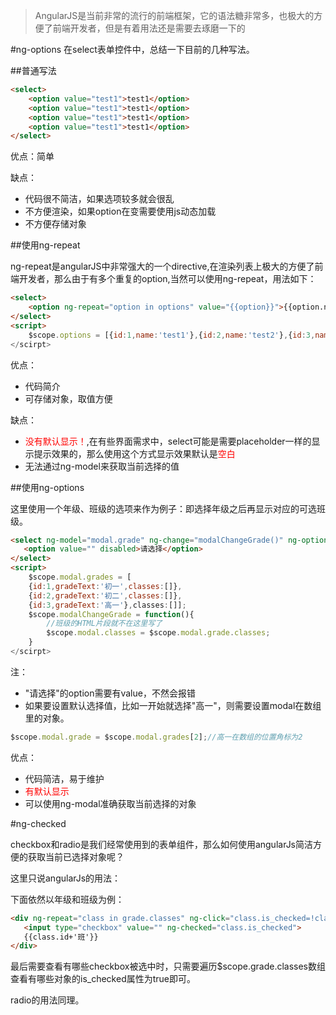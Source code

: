 > AngularJS是当前非常的流行的前端框架，它的语法糖非常多，也极大的方便了前端开发者，但是有着用法还是需要去琢磨一下的


#ng-options
在select表单控件中，总结一下目前的几种写法。

##普通写法

```html
<select>
	<option value="test1">test1</option>
	<option value="test1">test1</option>
	<option value="test1">test1</option>
	<option value="test1">test1</option>
</select>
```
优点：简单

缺点：

- 代码很不简洁，如果选项较多就会很乱
- 不方便渲染，如果option在变需要使用js动态加载
- 不方便存储对象

##使用ng-repeat

ng-repeat是angularJS中非常强大的一个directive,在渲染列表上极大的方便了前端开发者，那么由于有多个重复的option,当然可以使用ng-repeat，用法如下：

```html
<select>
	<option ng-repeat="option in options" value="{{option}}">{{option.name}}</option>
</select>
<script>
	$scope.options = [{id:1,name:'test1'},{id:2,name:'test2'},{id:3,name:'test3'}];
</scirpt>
```

优点：

- 代码简介
- 可存储对象，取值方便

缺点：

- <font color=red>没有默认显示！</font>,在有些界面需求中，select可能是需要placeholder一样的显示提示效果的，那么使用这个方式显示效果默认是<font color=red>空白</font>
- 无法通过ng-model来获取当前选择的值

##使用ng-options

这里使用一个年级、班级的选项来作为例子：即选择年级之后再显示对应的可选班级。

```html
<select ng-model="modal.grade" ng-change="modalChangeGrade()" ng-options="grade.gradeText for grade in modal.grades">
   <option value="" disabled>请选择</option>
</select>
<script>
	$scope.modal.grades = [
	{id:1,gradeText:'初一',classes:[]},
	{id:2,gradeText:'初二',classes:[]},
	{id:3,gradeText:'高一'},classes:[]];
	$scope.modalChangeGrade = function(){
		//班级的HTML片段就不在这里写了
		$scope.modal.classes = $scope.modal.grade.classes;
	}
</scirpt>
```
注：

- "请选择"的option需要有value，不然会报错
- 如果要设置默认选择值，比如一开始就选择"高一"，则需要设置modal在数组里的对象。

```javascript
$scope.modal.grade = $scope.modal.grades[2];//高一在数组的位置角标为2
```

优点：

- 代码简洁，易于维护
- <font color=red>有默认显示</font>
- 可以使用ng-modal准确获取当前选择的对象

#ng-checked

checkbox和radio是我们经常使用到的表单组件，那么如何使用angularJs简洁方便的获取当前已选择对象呢？

这里只说angularJs的用法：

下面依然以年级和班级为例：

```html
<div ng-repeat="class in grade.classes" ng-click="class.is_checked=!class.is_checked">
   <input type="checkbox" value="" ng-checked="class.is_checked">
   {{class.id+'班'}}
</div>
```
最后需要查看有哪些checkbox被选中时，只需要遍历$scope.grade.classes数组查看有哪些对象的is_checked属性为true即可。

radio的用法同理。